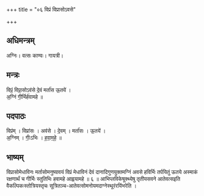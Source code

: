 +++
title = "०६ विप्रं विप्रासोऽवसे"

+++
## अधिमन्त्रम्
अग्निः। वत्सः काण्वः। गायत्री।

## मन्त्रः
विप्रं॒ विप्रा॒सोऽव॑से दे॒वं मर्ता॑स ऊ॒तये॑ ।  
अ॒ग्निं गी॒र्भिर्ह॑वामहे ॥

## पदपाठः
विप्र॑म् । विप्रा॑सः । अव॑से । दे॒वम् । मर्ता॑सः । ऊ॒तये॑ ।  
अ॒ग्निम् । गीः॒ऽभिः । ह॒वा॒म॒हे॒ ॥

## भाष्यम्
विप्रासोमेधाविनः मर्तासोमनुष्यावयं विप्रं मेधाविनं देवं दानादिगुणयुक्तमग्निं अवसे हविर्भिः तर्पयितुं ऊतये अस्माकं रक्षणार्थं च गीर्भिः स्तुतिभिः हवामहे आह्वयामहे ॥ ६ ॥ आभिप्लविकेषूक्थ्येषु तृतीयसवने आतेवत्सइति वैकल्पिकःस्तोत्रियस्तृचः सूत्रितञ्च-आतेवत्सोमनोयमदाग्नेस्थूरंरयिंभरेति ।